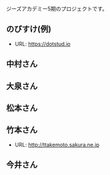ジーズアカデミー5期のプロジェクトです。

## のびすけ(例)

* URL: https://dotstud.io

## 中村さん

## 大泉さん

## 松本さん

## 竹本さん

* URL: http://ttakemoto.sakura.ne.jp

## 今井さん

